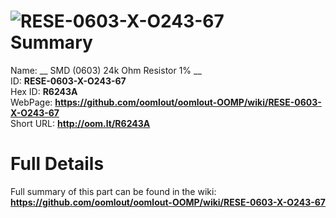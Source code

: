 
![RESE-0603-X-O243-67](https://github.com/oomlout/oomlout-OOMP/blob/master/parts/RESE-0603-X-O243-67/RESE-0603-X-O243-67_420.jpg)   
Summary
=================
  
Name: __ SMD (0603) 24k Ohm Resistor 1% __    
ID: __RESE-0603-X-O243-67__   
Hex ID: __R6243A__   
WebPage: __https://github.com/oomlout/oomlout-OOMP/wiki/RESE-0603-X-O243-67__   
Short URL: __http://oom.lt/R6243A__   

Full Details
==========================
Full summary of this part can be found in the wiki:   
__https://github.com/oomlout/oomlout-OOMP/wiki/RESE-0603-X-O243-67__    


